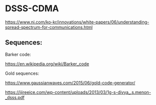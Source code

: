 # DSSS-CDMA

https://www.ni.com/ko-kr/innovations/white-papers/06/understanding-spread-spectrum-for-communications.html 

## Sequences:

Barker code:

https://en.wikipedia.org/wiki/Barker_code

Gold sequences:

https://www.gaussianwaves.com/2015/06/gold-code-generator/

https://ijireeice.com/wp-content/uploads/2013/03/1g-s-divya_.s.menon-_dsss.pdf
